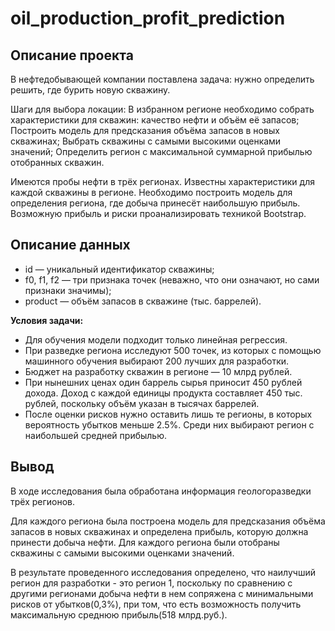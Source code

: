 # oil_production_profit_prediction

## Описание проекта

В нефтедобывающей компании поставлена задача: нужно определить решить, где бурить новую скважину.

Шаги для выбора локации:
В избранном регионе необходимо собрать характеристики для скважин: качество нефти и объём её запасов;
Построить модель для предсказания объёма запасов в новых скважинах;
Выбрать скважины с самыми высокими оценками значений;
Определить регион с максимальной суммарной прибылью отобранных скважин.

Имеются пробы нефти в трёх регионах. Известны характеристики для каждой скважины в регионе. Необходимо построить модель для определения региона, где добыча принесёт наибольшую прибыль. Возможную прибыль и риски проанализировать техникой Bootstrap.

## Описание данных

- id — уникальный идентификатор скважины;
- f0, f1, f2 — три признака точек (неважно, что они означают, но сами признаки значимы);
- product — объём запасов в скважине (тыс. баррелей).

**Условия задачи:**

- Для обучения модели подходит только линейная регрессия.
- При разведке региона исследуют 500 точек, из которых с помощью машинного обучения выбирают 200 лучших для разработки.
- Бюджет на разработку скважин в регионе — 10 млрд рублей.
- При нынешних ценах один баррель сырья приносит 450 рублей дохода. Доход с каждой единицы продукта составляет 450 тыс. рублей, поскольку объём указан в тысячах баррелей.
- После оценки рисков нужно оставить лишь те регионы, в которых вероятность убытков меньше 2.5%. Среди них выбирают регион с наибольшей средней прибылью.

## Вывод

В ходе исследования была обработана информация геологоразведки трёх регионов. 

Для каждого региона была построена модель для предсказания объёма запасов в новых скважинах и определена прибыль, которую должна принести добыча нефти. Для каждого региона были отобраны скважины с самыми высокими оценками значений. 

В результате проведенного исследования определено, что наилучший регион для разработки - это регион 1, поскольку по сравнению с другими регионами добыча нефти в нем сопряжена с минимальными рисков от убытков(0,3%), при том, что есть возможность получить максимальную среднюю прибыль(518 млрд.руб.).
